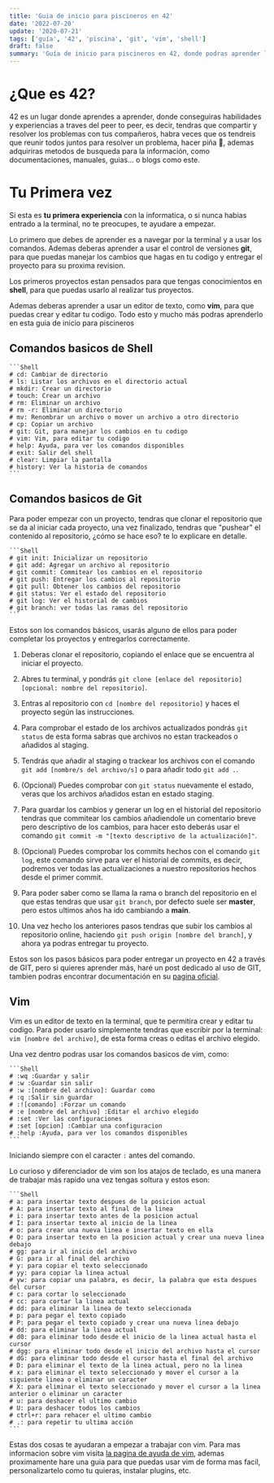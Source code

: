 ```yaml
---
title: 'Guia de inicio para piscineros en 42'
date: '2022-07-20'
update: '2020-07-21'
tags: ['guía', '42', 'piscina', 'git', 'vim', 'shell']
draft: false
summary: 'Guía de inicio para piscineros en 42, donde podras aprender lo necesario para empezar a programar, crear un repositorio en git, configurar vim, aprender a usarlo y mucho más.'
---
```


# ¿Que es 42?

42 es un lugar donde aprendes a aprender, donde conseguiras habilidades y experiencias a traves del peer to peer, es decir, tendras que compartir y resolver los problemas con tus compañeros, habra veces que os tendreis que reunir todos juntos para resolver un problema, hacer piña 🍍, ademas adquiriras metodos de busqueda para la información, como documentaciones, manuales, guias... o blogs como este.

# Tu Primera vez

Si esta es **tu primera experiencia** con la informatica, o si nunca habias entrado a la terminal, no te preocupes, te ayudare a empezar.

Lo primero que debes de aprender es a navegar por la terminal y a usar los comandos. Ademas deberas aprender a usar el control de versiones **git**, para que puedas manejar los cambios que hagas en tu codigo y entregar el proyecto para su proxima revision.

Los primeros proyectos estan pensados para que tengas conocimientos en **shell**, para que puedas usarlo al realizar tus proyectos.

Ademas deberas aprender a usar un editor de texto, como **vim**, para que puedas crear y editar tu codigo. Todo esto y mucho más podras aprenderlo en esta guia de inicio para piscineros

## Comandos basicos de Shell


    ```Shell
    # cd: Cambiar de directorio
    # ls: Listar los archivos en el directorio actual
    # mkdir: Crear un directorio
    # touch: Crear un archivo
    # rm: Eliminar un archivo
    # rm -r: Eliminar un directorio
    # mv: Renombrar un archivo o mover un archivo a otro directorio
    # cp: Copiar un archivo
    # git: Git, para manejar los cambios en tu codigo
    # vim: Vim, para editar tu codigo
    # help: Ayuda, para ver los comandos disponibles
    # exit: Salir del shell
    # clear: Limpiar la pantalla
    # history: Ver la historia de comandos
    ```

## Comandos basicos de Git

Para poder empezar con un proyecto, tendras que clonar el repositorio que se da al iniciar cada proyecto, una vez finalizado, tendras que "pushear" el contenido al repositorio, ¿cómo se hace eso? te lo explicare en detalle.

    ```Shell
    # git init: Inicializar un repositorio
    # git add: Agregar un archivo al repositorio
    # git commit: Commitear los cambios en el repositorio
    # git push: Entregar los cambios al repositorio
    # git pull: Obtener los cambios del repositorio
    # git status: Ver el estado del repositorio
    # git log: Ver el historial de cambios
    # git branch: ver todas las ramas del repositorio
    ```

Estos son los comandos básicos, usarás alguno de ellos para poder completar los proyectos y entregarlos correctamente.

1. Deberas clonar el repositorio, copiando el enlace que se encuentra al iniciar el proyecto.

2. Abres tu terminal, y pondrás ```git clone [enlace del repositorio] [opcional: nombre del repositorio]```.

3. Entras al repositorio con ```cd [nombre del repositorio]``` y haces el proyecto según las instrucciones.

4. Para comprobar el estado de los archivos actualizados pondrás ```git status``` de esta forma sabras que archivos no estan trackeados o añadidos al staging.

5. Tendrás que añadir al staging o trackear los archivos con el comando ```git add [nombre/s del archivo/s]``` o para añadir todo ```git add .```.

6. (Opcional) Puedes comprobar con ```git status``` nuevamente el estado, veras que los archivos añadidos estan en estado staging.

7. Para guardar los cambios y generar un log en el historial del repositorio tendras que commitear los cambios añadiendole un comentario breve pero descriptivo de los cambios, para hacer esto deberás usar el comando ```git commit -m "[texto descriptivo de la actualización]"```.

8. (Opcional) Puedes comprobar los commits hechos con el comando ```git log```, este comando sirve para ver el historial de commits, es decir, podremos ver todas las actualizaciones a nuestro repositorios hechos desde el primer commit.

9. Para poder saber como se llama la rama o branch del repositorio en el que estas tendras que usar ```git branch```, por defecto suele ser **master**, pero estos ultimos años ha ido cambiando a **main**.

10. Una vez hecho los anteriores pasos tendras que subir los cambios al repositorio online, haciendo ```git push origin [nombre del branch]```, y ahora ya podras entregar tu proyecto.

Estos son los pasos básicos para poder entregar un proyecto en 42 a través de GIT, pero si quieres aprender más, haré un post dedicado al uso de GIT, tambien podras encontrar documentación en su [pagina oficial](https://git-scm.com/docs).

## Vim

Vim es un editor de texto en la terminal, que te permitira crear y editar tu codigo. Para poder usarlo simplemente tendras que escribir por la terminal: `vim [nombre del archivo]`, de esta forma creas o editas el archivo elegido.

Una vez dentro podras usar los comandos basicos de vim, como:

    ```Shell
    # :wq :Guardar y salir
    # :w :Guardar sin salir
    # :w :[nombre del archivo]: Guardar como
    # :q :Salir sin guardar
    # :![comando] :Forzar un comando
    # :e [nombre del archivo] :Editar el archivo elegido
    # :set :Ver las configuraciones
    # :set [opcion] :Cambiar una configuracion
    # :help :Ayuda, para ver los comandos disponibles
    ```

Iniciando siempre con el caracter `:` antes del comando.

Lo curioso y diferenciador de vim son los atajos de teclado, es una manera de trabajar más rapido una vez tengas soltura y estos eson:

    ```Shell
    # a: para insertar texto despues de la posicion actual
    # A: para insertar texto al final de la linea
    # i: para insertar texto antes de la posicion actual
    # I: para insertar texto al inicio de la linea
    # o: para crear una nueva linea e insertar texto en ella
    # O: para insertar texto en la posicion actual y crear una nueva linea debajo
    # gg: para ir al inicio del archivo
    # G: para ir al final del archivo
    # y: para copiar el texto seleccionado
    # yy: para copiar la linea actual
    # yw: para copiar una palabra, es decir, la palabra que esta despues del cursor
    # c: para cortar lo seleccionado
    # cc: para cortar la linea actual
    # dd: para eliminar la linea de texto seleccionada
    # p: para pegar el texto copiado
    # P: para pegar el texto copiado y crear una nueva linea debajo
    # dd: para eliminar la linea actual
    # d0: para eliminar todo desde el inicio de la linea actual hasta el cursor
    # dgg: para eliminar todo desde el inicio del archivo hasta el cursor
    # dG: para eliminar todo desde el cursor hasta el final del archivo
    # D: para eliminar el texto de la linea actual, pero no la linea
    # x: para eliminar el texto seleccionado y mover el cursor a la siguiente linea o eliminar un caracter
    # X: para eliminar el texto seleccionado y mover el cursor a la linea anterior o eliminar un caracter
    # u: para deshacer el ultimo cambio
    # U: para deshacer todos los cambios
    # ctrl+r: para rehacer el ultimo cambio
    # .: para repetir tu ultima acción
    ```

Estas dos cosas te ayudaran a empezar a trabajar con vim. Para mas informacion sobre vim visita [la pagina de ayuda de vim](https://vimdoc.net/), ademas proximamente hare una guia para que puedas usar vim de forma mas facil, personalizartelo como tu quieras, instalar plugins, etc.
